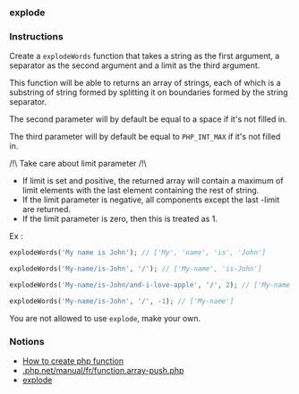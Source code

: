 ### explode

### Instructions

Create a `explodeWords` function that takes a string as the first argument, a separator as the second argument and a limit as the third argument.

This function will be able to returns an array of strings, each of which is a substring of string formed by splitting it on boundaries formed by the string separator.

The second parameter will by default be equal to a space if it's not filled in.

The third parameter will by default be equal to `PHP_INT_MAX` if it's not filled in.

/!\ Take care about limit parameter /!\
- If limit is set and positive, the returned array will contain a maximum of limit elements with the last element containing the rest of string.
- If the limit parameter is negative, all components except the last -limit are returned.
- If the limit parameter is zero, then this is treated as 1.

Ex : 
```php
explodeWords('My name is John'); // ['My', 'name', 'is', 'John']

explodeWords('My-name/is-John', '/'); // ['My-name', 'is-John']

explodeWords('My-name/is-John/and-i-love-apple', '/', 2); // ['My-name', 'is-John']

explodeWords('My-name/is-John', '/', -1); // ['My-name']
```

You are not allowed to use `explode`, make your own.

### Notions

- [How to create php function](https://www.w3schools.com/php/php_functions.asp)
- [.php.net/manual/fr/function.array-push.php](https://www.php.net/manual/fr/function.array-push.php)
- [explode](https://www.php.net/manual/fr/function.explode.php)